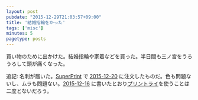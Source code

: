 ```yaml
---
layout: post
pubdate: "2015-12-29T21:03:57+09:00"
title: '結婚指輪をかった'
tags: ['misc']
minutes: 5
pagetype: posts
---
```

買い物のために出かけた。結婚指輪や家着などを買った。半日間も三ノ宮をうろうろして頭が痛くなった。

追記: 名刺が届いた。[SuperPrint](http://www.superprint.jp/) で [2015-12-20][] に注文したものだ。色も問題ないし、ムラも問題ない。[2015-12-16][] に書いたとおり[プリントライ](http://printry.jp)を使うことは二度とないだろう。

[2015-12-16]: http://blog.bouzuya.net/2015/12/16/
[2015-12-20]: http://blog.bouzuya.net/2015/12/20/
